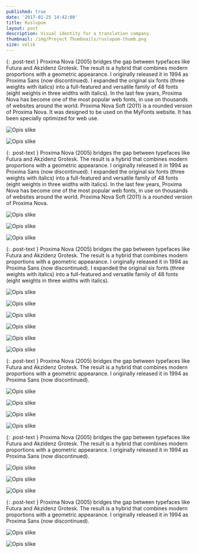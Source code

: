 ```yaml
---
published: true
date: '2017-01-25 14:42:00'
title: Ruslopom
layout: post
description: Visual identity for a translation company.
thumbnail: /img/Project Thumbnails/ruslopom-thumb.png
size: velik
---
```


{: .post-text }
Proxima Nova (2005) bridges the gap between typefaces like Futura and Akzidenz Grotesk. The result is a hybrid that combines modern proportions with a geometric appearance. I originally released it in 1994 as Proxima Sans (now discontinued). I expanded the original six fonts (three weights with italics) into a full-featured and versatile family of 48 fonts (eight weights in three widths with italics). In the last few years, Proxima Nova has become one of the most popular web fonts, in use on thousands of websites around the world. Proxima Nova Soft (2011) is a rounded version of Proxima Nova. It was designed to be used on the MyFonts website. It has been specially optimized for web use.

![Opis slike](/img/ruslopom/1ruslopom.png)

![Opis slike](/img/ruslopom/2ruslopom.png)

{: .post-text }
Proxima Nova (2005) bridges the gap between typefaces like Futura and Akzidenz Grotesk. The result is a hybrid that combines modern proportions with a geometric appearance. I originally released it in 1994 as Proxima Sans (now discontinued). I expanded the original six fonts (three weights with italics) into a full-featured and versatile family of 48 fonts (eight weights in three widths with italics). In the last few years, Proxima Nova has become one of the most popular web fonts, in use on thousands of websites around the world. Proxima Nova Soft (2011) is a rounded version of Proxima Nova.

![Opis slike](/img/ruslopom/3ruslopom.png)

![Opis slike](/img/ruslopom/4ruslopom.png)

![Opis slike](/img/ruslopom/5ruslopom.png)

{: .post-text }
Proxima Nova (2005) bridges the gap between typefaces like Futura and Akzidenz Grotesk. The result is a hybrid that combines modern proportions with a geometric appearance. I originally released it in 1994 as Proxima Sans (now discontinued). I expanded the original six fonts (three weights with italics) into a full-featured and versatile family of 48 fonts (eight weights in three widths with italics).

![Opis slike](/img/ruslopom/6ruslopom.png)

![Opis slike](/img/ruslopom/7ruslopom.png)

![Opis slike](/img/ruslopom/8ruslopom.png)

![Opis slike](/img/ruslopom/9ruslopom.png)

![Opis slike](/img/ruslopom/10ruslopom.png)

![Opis slike](/img/ruslopom/11ruslopom.png)

{: .post-text }
Proxima Nova (2005) bridges the gap between typefaces like Futura and Akzidenz Grotesk. The result is a hybrid that combines modern proportions with a geometric appearance. I originally released it in 1994 as Proxima Sans (now discontinued).

![Opis slike](/img/ruslopom/12ruslopom.png)

![Opis slike](/img/ruslopom/13ruslopom.png)

![Opis slike](/img/ruslopom/15ruslopom.jpg)

![Opis slike](/img/ruslopom/16ruslopom.jpg)

{: .post-text }
Proxima Nova (2005) bridges the gap between typefaces like Futura and Akzidenz Grotesk. The result is a hybrid that combines modern proportions with a geometric appearance. I originally released it in 1994 as Proxima Sans (now discontinued).

![Opis slike](/img/ruslopom/17ruslopom.jpg)

![Opis slike](/img/ruslopom/18ruslopom.jpg)

![Opis slike](/img/ruslopom/19ruslopom.jpg)

{: .post-text }
Proxima Nova (2005) bridges the gap between typefaces like Futura and Akzidenz Grotesk. The result is a hybrid that combines modern proportions with a geometric appearance. I originally released it in 1994 as Proxima Sans (now discontinued).

![Opis slike](/img/ruslopom/20ruslopom.jpg)

![Opis slike](/img/ruslopom/21ruslopom.jpg)
